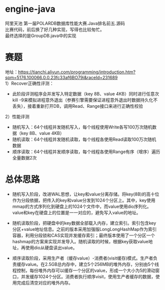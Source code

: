# engine-java
阿里天池 第一届POLARDB数据库性能大赛.Java排名前五.源码<br>
比赛代码，前后换了好几种实现，写得也比较匆忙。<br>
最终选择的是GroupDB.java中的实现<br>

# 赛题
地址：https://tianchi.aliyun.com/programming/introduction.htm?spm=5176.100066.0.0.23fc33af6BO79i&raceId=231689<br>
1）Recover正确性评测：
- 此阶段评测程序会并发写入特定数据（key 8B、value 4KB）同时进行任意次kill -9来模拟进程意外退出（参赛引擎需要保证进程意外退出时数据持久化不丢失），接着重新打开DB，调用Read、Range接口来进行正确性校验

2）性能评测
-  随机写入：64个线程并发随机写入，每个线程使用Write各写100万次随机数据（key 8B、value 4KB）
-  随机读取：64个线程并发随机读取，每个线程各使用Read读取100万次随机数据
-  顺序读取：64个线程并发顺序读取，每个线程各使用Range有序（增序）遍历全量数据2次


# 总体思路
- 随机写入阶段，改进WAL思想，让key和value分离存储。将key(8B)的高十位作为分段依据，把传入的key和value分发到1024个分区上。其中，key使用mmap的方式序列化到硬盘上的1024个文件中，而value使用dio序列化。value和key在硬盘上的位置是一一对应的，避免写入value的地址。

- 随机读取阶段，把硬盘中的key数据全部载入内存，建立索引。索引包含key分区+value地址信息。之前的版本采用加强版LongLongHashMap作为索引容器，利用分段锁和CAS实现并发缓存索引；最终版本使用了一个分区一个hashmap的方案来实现并发导入。随机读取的时候，根据key获取value地址，再使用dio从硬盘读出value。

- 顺序读取阶段，采用生产者（缓存value）-消费者(visit缓存)模式。生产者负责缓存value。在2.5GB总内存中，建立5个256MB的堆外内存，分别由5个线程控制，每份堆外内存可以缓存一个分区的value，形成一个大小为5的滑动窗口，并发缓存1024个分区。消费者执行顺序visit，使用生产者缓存的数据，使用完成后清空对应的堆外内存。
